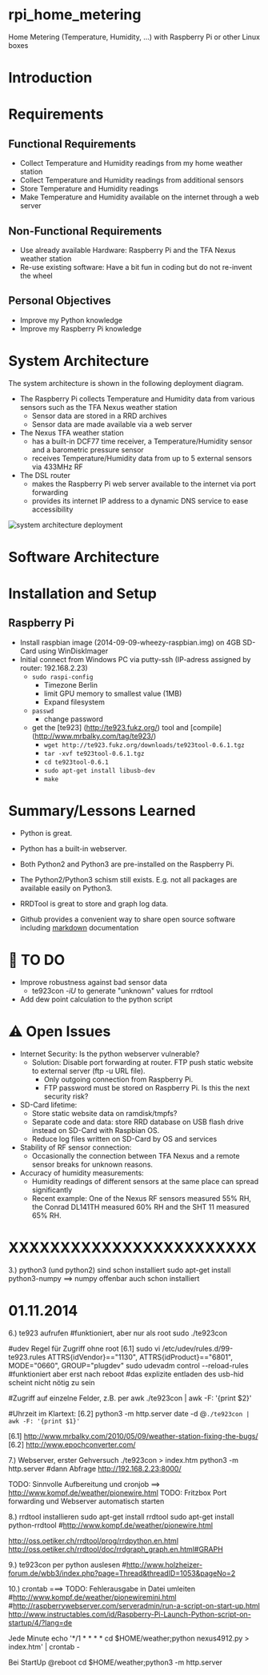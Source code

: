 rpi_home_metering
=================

Home Metering (Temperature, Humidity, ...) with Raspberry Pi or other Linux boxes

Introduction
============


Requirements
============

Functional Requirements
-----------------------
* Collect Temperature and Humidity readings from my home weather station
* Collect Temperature and Humidity readings from additional sensors
* Store Temperature and Humidity readings
* Make Temperature and Humidity available on the internet through a web server

Non-Functional Requirements
---------------------------
* Use already available Hardware: Raspberry Pi and the TFA Nexus weather station
* Re-use existing software: Have a bit fun in coding but do not re-invent the wheel

Personal Objectives
-------------------
* Improve my Python knowledge
* Improve my Raspberry Pi knowledge

System Architecture
===================
The system architecture is shown in the following deployment diagram.
* The Raspberry Pi collects Temperature and Humidity data from various sensors such as the TFA Nexus weather station
  * Sensor data are stored in a RRD archives
  * Sensor data are made available via a web server
* The Nexus TFA weather station 
  * has a built-in DCF77 time receiver,  a Temperature/Humidity sensor and a barometric pressure sensor
  * receives Temperature/Humidity data from up to 5 external sensors via 433MHz RF
* The DSL router 
  * makes the Raspberry Pi web server available to the internet via port forwarding
  * provides its internet IP address to a dynamic DNS service to ease accessibility

![system architecture deployment][system architecture deployment]


[system architecture deployment]: https://raw.githubusercontent.com/huirad/rpi_home_metering/master/doc/SystemArchitecture_Deployment.png

Software Architecture
=====================


Installation and Setup
======================

Raspberry Pi
------------
* Install raspbian image (2014-09-09-wheezy-raspbian.img) on 4GB SD-Card using WinDiskImager
* Initial connect from Windows PC via putty-ssh (IP-adress assigned by router: 192.168.2.23)
  * `sudo raspi-config`
    * Timezone Berlin
    * limit GPU memory to smallest value (1MB)
    * Expand filesystem
  * `passwd`
    * change password
  * get the [te923] (http://te923.fukz.org/) tool and [compile] (http://www.mrbalky.com/tag/te923/)
    * `wget http://te923.fukz.org/downloads/te923tool-0.6.1.tgz`
	* `tar -xvf te923tool-0.6.1.tgz`
	* `cd te923tool-0.6.1`
	* `sudo apt-get install libusb-dev`
	* `make`
	

Summary/Lessons Learned
=======================

* Python is great.
* Python has a built-in webserver.
* Both Python2 and Python3 are pre-installed on the Raspberry Pi.
* The Python2/Python3 schism still exists. E.g. not all packages are available easily on Python3.

* RRDTool is great to store and graph log data.

* Github provides a convenient way to share open source software including [markdown][github markdown] documentation

[github markdown]: https://help.github.com/articles/markdown-basics/


:construction: TO DO
=====
* Improve robustness against bad sensor data
  * te923con *-iU* to generate "unknown" values for rrdtool
* Add dew point calculation to the python script


:warning: Open Issues
===========
* Internet Security: Is the python webserver vulnerable?
  * Solution: Disable port forwarding at router. FTP push static website to external server (ftp -u URL file).
    * Only outgoing connection from Raspberry Pi. 
	* FTP password must be stored on Raspberry Pi. Is this the next security risk?
* SD-Card lifetime: 
  * Store static website data on ramdisk/tmpfs?
  * Separate code and data: store RRD database on USB flash drive instead on SD-Card with Raspbian OS.
  * Reduce log files written on SD-Card by OS and services
* Stability of RF sensor connection:
  * Occasionally the connection between TFA Nexus and a remote sensor breaks for unknown reasons.
* Accuracy of humidity measurements: 
  * Humidity readings of different sensors at the same place can spread significantly
  * Recent example: One of the Nexus RF sensors measured 55% RH, the Conrad DL141TH measured 60% RH and the SHT 11 measured 65% RH.

XXXXXXXXXXXXXXXXXXXXXXXX
========================





3.) python3 (und python2) sind schon installiert
sudo apt-get install python3-numpy ==> numpy offenbar auch schon installiert


01.11.2014
=============================




6.) te923 aufrufen
#funktioniert, aber nur als root
sudo ./te923con 

#udev Regel für Zugriff ohne root [6.1]
sudo vi /etc/udev/rules.d/99-te923.rules
ATTRS{idVendor}=="1130", ATTRS{idProduct}=="6801", MODE="0660", GROUP="plugdev"
sudo udevadm control --reload-rules
#funktioniert aber erst nach reboot
#das explizite entladen des usb-hid scheint nicht nötig zu sein

#Zugriff auf einzelne Felder, z.B. per awk
./te923con | awk -F: '{print $2}'

#Uhrzeit im Klartext: [6.2] python3 -m http.server
date -d @`./te923con | awk -F: '{print $1}'`

[6.1] http://www.mrbalky.com/2010/05/09/weather-station-fixing-the-bugs/
[6.2] http://www.epochconverter.com/

7.) Webserver, erster Gehversuch
./te923con > index.htm
python3 -m http.server
#dann Abfrage http://192.168.2.23:8000/

TODO: Sinnvolle Aufbereitung und cronjob ==> http://www.kompf.de/weather/pionewire.html
TODO: Fritzbox Port forwarding und Webserver automatisch starten

8.) rrdtool installieren
sudo apt-get install rrdtool
sudo apt-get install python-rrdtool
#http://www.kompf.de/weather/pionewire.html

http://oss.oetiker.ch/rrdtool/prog/rrdpython.en.html
http://oss.oetiker.ch/rrdtool/doc/rrdgraph_graph.en.html#GRAPH




9.) te923con per python auslesen
#http://www.holzheizer-forum.de/wbb3/index.php?page=Thread&threadID=1053&pageNo=2


10.) crontab  ===> TODO: Fehlerausgabe in Datei umleiten
#http://www.kompf.de/weather/pionewiremini.html
#http://raspberrywebserver.com/serveradmin/run-a-script-on-start-up.html
http://www.instructables.com/id/Raspberry-Pi-Launch-Python-script-on-startup/4/?lang=de

Jede Minute
echo '*/1 * * * * cd $HOME/weather;python nexus4912.py > index.htm' | crontab -

Bei StartUp
@reboot cd $HOME/weather;python3 -m http.server




















